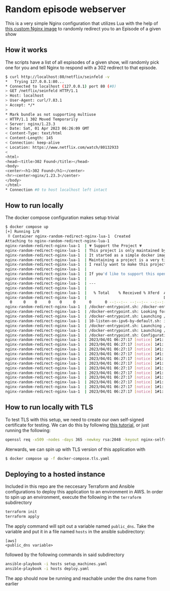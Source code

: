 # Random episode webserver

This is a very simple Nginx configuration that utilizes Lua with the help of
[this custom Nginx image](https://github.com/fabiocicerchia/nginx-lua) to randomly redirect
you to an Episode of a given show

## How it works

The scripts have a list of all espisodes of a given show, will randomly pick one for you and tell
Nginx to respond with a 302 redirect to that episode.

```bash
$ curl http://localhost:80/netflix/seinfeld -v
*   Trying 127.0.0.1:80...
* Connected to localhost (127.0.0.1) port 80 (#0)
> GET /netflix/seinfeld HTTP/1.1
> Host: localhost
> User-Agent: curl/7.83.1
> Accept: */*
> 
* Mark bundle as not supporting multiuse
< HTTP/1.1 302 Moved Temporarily
< Server: nginx/1.23.3
< Date: Sat, 01 Apr 2023 06:26:09 GMT
< Content-Type: text/html
< Content-Length: 145
< Connection: keep-alive
< Location: https://www.netflix.com/watch/80132933
< 
<html>
<head><title>302 Found</title></head>
<body>
<center><h1>302 Found</h1></center>
<hr><center>nginx/1.23.3</center>
</body>
</html>
* Connection #0 to host localhost left intact
```

## How to run locally

The docker compose configuration makes setup trivial

```bash
$ docker compose up
[+] Running 1/0
 ⠿ Container nginx-random-redirect-nginx-lua-1  Created                                                                                                        0.0s
Attaching to nginx-random-redirect-nginx-lua-1
nginx-random-redirect-nginx-lua-1  | 💗 Support the Project 💗
nginx-random-redirect-nginx-lua-1  | This project is only maintained by one person, Fabio Cicerchia <https://github.com/fabiocicerchia>.
nginx-random-redirect-nginx-lua-1  | It started as a simple docker image, now it updates automatically periodically and provides support for multiple disto 😎
nginx-random-redirect-nginx-lua-1  | Maintaining a project is a very time consuming activity, especially when done alone 💪
nginx-random-redirect-nginx-lua-1  | I really want to make this project better and become super cool 🚀
nginx-random-redirect-nginx-lua-1  | 
nginx-random-redirect-nginx-lua-1  | If you'd like to support this open-source project I'll appreciate any kind of contribution <https://github.com/sponsors/fabiocicerchia>.
nginx-random-redirect-nginx-lua-1  | 
nginx-random-redirect-nginx-lua-1  | ---
nginx-random-redirect-nginx-lua-1  | 
nginx-random-redirect-nginx-lua-1  |   % Total    % Received % Xferd  Average Speed   Time    Time     Time  Current
nginx-random-redirect-nginx-lua-1  |                                  Dload  Upload   Total   Spent    Left  Speed
  0     0    0     0    0     0      0      0 --:--:-- --:--:-- --:--:--     0
nginx-random-redirect-nginx-lua-1  | /docker-entrypoint.sh: /docker-entrypoint.d/ is not empty, will attempt to perform configuration
nginx-random-redirect-nginx-lua-1  | /docker-entrypoint.sh: Looking for shell scripts in /docker-entrypoint.d/
nginx-random-redirect-nginx-lua-1  | /docker-entrypoint.sh: Launching /docker-entrypoint.d/10-listen-on-ipv6-by-default.sh
nginx-random-redirect-nginx-lua-1  | 10-listen-on-ipv6-by-default.sh: info: IPv6 listen already enabled
nginx-random-redirect-nginx-lua-1  | /docker-entrypoint.sh: Launching /docker-entrypoint.d/20-envsubst-on-templates.sh
nginx-random-redirect-nginx-lua-1  | /docker-entrypoint.sh: Launching /docker-entrypoint.d/30-tune-worker-processes.sh
nginx-random-redirect-nginx-lua-1  | /docker-entrypoint.sh: Configuration complete; ready for start up
nginx-random-redirect-nginx-lua-1  | 2023/04/01 06:27:17 [notice] 1#1: using the "epoll" event method
nginx-random-redirect-nginx-lua-1  | 2023/04/01 06:27:17 [notice] 1#1: nginx/1.23.3
nginx-random-redirect-nginx-lua-1  | 2023/04/01 06:27:17 [notice] 1#1: built by gcc 12.2.1 20220924 (Alpine 12.2.1_git20220924-r4) 
nginx-random-redirect-nginx-lua-1  | 2023/04/01 06:27:17 [notice] 1#1: OS: Linux 5.15.49-linuxkit
nginx-random-redirect-nginx-lua-1  | 2023/04/01 06:27:17 [notice] 1#1: getrlimit(RLIMIT_NOFILE): 1048576:1048576
nginx-random-redirect-nginx-lua-1  | 2023/04/01 06:27:17 [notice] 1#1: start worker processes
nginx-random-redirect-nginx-lua-1  | 2023/04/01 06:27:17 [notice] 1#1: start worker process 25
nginx-random-redirect-nginx-lua-1  | 2023/04/01 06:27:17 [notice] 1#1: start worker process 26
nginx-random-redirect-nginx-lua-1  | 2023/04/01 06:27:17 [notice] 1#1: start worker process 27
nginx-random-redirect-nginx-lua-1  | 2023/04/01 06:27:17 [notice] 1#1: start worker process 28
nginx-random-redirect-nginx-lua-1  | 2023/04/01 06:27:17 [notice] 1#1: start worker process 29
nginx-random-redirect-nginx-lua-1  | 2023/04/01 06:27:17 [notice] 1#1: start worker process 30
```

## How to run locally with TLS

To test TLS with this setup, we need to create our own self-signed certificate for testing. We can do this by
following [this tutorial](https://www.digitalocean.com/community/tutorials/how-to-create-a-self-signed-ssl-certificate-for-nginx-in-ubuntu-18-04), or just running the following:

```bash
openssl req -x509 -nodes -days 365 -newkey rsa:2048 -keyout nginx-selfsigned.key -out nginx-selfsigned.crt
```

Aterwards, we can spin up with TLS version of this application with

```bash
$ docker compose up -f docker-compose.tls.yaml
```

## Deploying to a hosted instance

Included in this repo are the neccesary Terraform and Ansible configurations to deploy this application to
an environment in AWS. In order to spin up an environment, execute the following in the `terraform` subdirectory

```bash
terraform init
terraform apply
```

The apply command will spit out a variable named `public_dns`. Take the variable and put
it in a file named `hosts` in the ansible subdirectory:

```
[aws]
<public_dns variable>
```

followed by the following commands in said subdirectory

```bash
ansible-playbook -i hosts setup_machines.yaml
ansible-playbook -i hosts deploy.yaml
```

The app should now be running and reachable under the dns name from earlier
